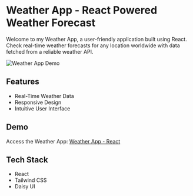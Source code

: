 # Weather App - React Powered Weather Forecast

Welcome to my Weather App, a user-friendly application built using React. Check real-time weather forecasts for any location worldwide with data fetched from a reliable weather API.

![Weather App Demo](demo.gif)

## Features

- Real-Time Weather Data
- Responsive Design
- Intuitive User Interface

## Demo

Access the Weather App: [Weather App - React](https://main--animated-kitten-02014e.netlify.app/)

## Tech Stack

- React
- Tailwind CSS
- Daisy UI
